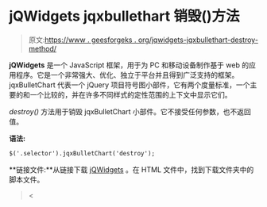 # jQWidgets jqxbullethart 销毁()方法

> 原文:[https://www . geesforgeks . org/jqwidgets-jqxbullethart-destroy-method/](https://www.geeksforgeeks.org/jqwidgets-jqxbulletchart-destroy-method/)

**jQWidgets** 是一个 JavaScript 框架，用于为 PC 和移动设备制作基于 web 的应用程序。它是一个非常强大、优化、独立于平台并且得到广泛支持的框架。jqxBulletChart 代表一个 jQuery 项目符号图小部件，它有两个度量标准，一个主要的和一个比较的，并在许多不同样式的定性范围的上下文中显示它们。

*destroy()* 方法用于销毁 jqxBulletChart 小部件。它不接受任何参数，也不返回值。

**语法:**

```html
$('.selector').jqxBulletChart('destroy');
```

**链接文件:**从链接下载 [jQWidgets](https://www.jqwidgets.com/download/) 。在 HTML 文件中，找到下载文件夹中的脚本文件。

> <link rel="”stylesheet”" href="”jqwidgets/styles/jqx.base.css”" type="”text/css”"><
